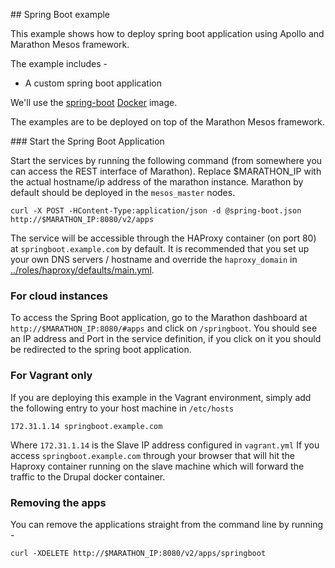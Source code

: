 ## Spring Boot example

This example shows how to deploy spring boot application using Apollo and Marathon Mesos framework.

The example includes -

* A custom spring boot application

We'll use the [spring-boot](https://registry.hub.docker.com/u/capgemini/apollo-spring-boot/) [Docker](https://www.docker.com/) image.

The examples are to be deployed on top of the Marathon Mesos framework.

### Start the Spring Boot Application

Start the services by running the following command (from somewhere you can access the REST interface of Marathon). Replace $MARATHON_IP with the actual hostname/ip address of the marathon instance.
Marathon by default should be deployed in the ```mesos_master``` nodes.

```
curl -X POST -HContent-Type:application/json -d @spring-boot.json http://$MARATHON_IP:8080/v2/apps
```

The service will be accessible through the HAProxy container (on port 80) at ```springboot.example.com``` by default. It is recommended that you set up your own DNS servers / hostname and override the ```haproxy_domain``` in [../roles/haproxy/defaults/main.yml](../roles/haproxy/defaults/main.yml).

### For cloud instances

To access the Spring Boot application, go to the Marathon dashboard at ```http://$MARATHON_IP:8080/#apps``` and click on ```/springboot```. You should see an IP address and Port in the service definition, if you click on it you should be redirected to the spring boot application.

### For Vagrant only

If you are deploying this example in the Vagrant environment, simply add the following entry to your host machine in ```/etc/hosts```

```
172.31.1.14 springboot.example.com
```

Where ```172.31.1.14``` is the Slave IP address configured in ```vagrant.yml```
If you access ```springboot.example.com``` through your browser that will hit the Haproxy container
running on the slave machine which will forward the traffic to the Drupal docker container.

### Removing the apps

You can remove the applications straight from the command line by running -

```
curl -XDELETE http://$MARATHON_IP:8080/v2/apps/springboot
```
